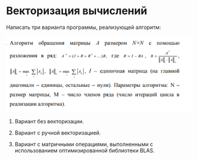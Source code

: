 # Векторизация вычислений 

Написать три варианта программы, реализующей алгоритм:

![Schema](./task-picture.png)

1. Вариант без векторизации.

2. Вариант с ручной векторизацией.

3. Вариант с матричными операциями, выполненными с использованием оптимизированной 
библиотеки BLAS.
